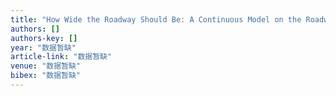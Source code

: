 ```yaml
---
title: "How Wide the Roadway Should Be: A Continuous Model on the Roadway Design in a Corridor City"
authors: []
authors-key: []
year: "数据暂缺"
article-link: "数据暂缺"
venue: "数据暂缺"
bibex: "数据暂缺"
---
```

